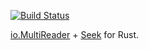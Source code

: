 [![Build Status](https://travis-ci.org/tumdum/multi_reader.svg?branch=master)](https://travis-ci.org/tumdum/multi_reader)

[io.MultiReader](https://golang.org/pkg/io/#MultiReader) + [Seek](https://doc.rust-lang.org/std/io/trait.Seek.html) for Rust.
